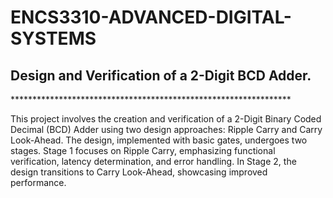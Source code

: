 # ENCS3310-ADVANCED-DIGITAL-SYSTEMS
<h2>Design and Verification of a 2-Digit BCD Adder.</h2>
<P>****************************************************************</P>
<p> This project involves the creation and verification of a 2-Digit Binary Coded Decimal (BCD) Adder using two design approaches: Ripple Carry and Carry Look-Ahead. The design, implemented with basic gates, undergoes two stages. Stage 1 focuses on Ripple Carry, emphasizing functional verification, latency determination, and error handling. In Stage 2, the design transitions to Carry Look-Ahead, showcasing improved performance. </p>
